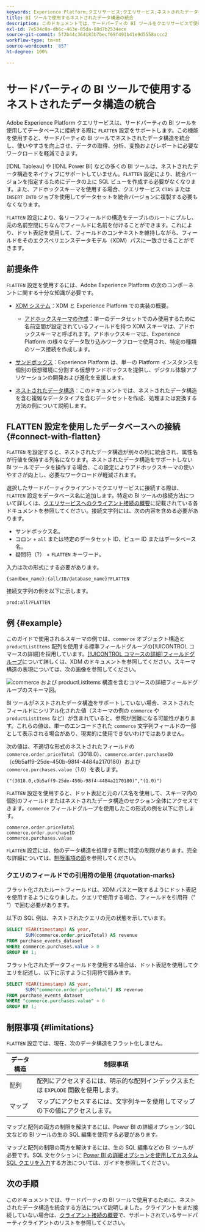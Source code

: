 ```yaml
---
keywords: Experience Platform;クエリサービス;クエリサービス;ネストされたデータ構造;ネストされたデータ;統合;ネストされたデータの統合;
title: BI ツールで使用するネストされたデータ構造の統合
description: このドキュメントでは、サードパーティの BI ツールをクエリサービスで使用する際に、セッション中にすべてのテーブルとビューの XDM スキーマを統合する方法について説明します。
exl-id: 7e534c0a-db6c-463e-85da-88d7b2534ece
source-git-commit: 5f2b44c364183b7becf69f491b41e9d5558accc2
workflow-type: tm+mt
source-wordcount: '857'
ht-degree: 100%

---
```


# サードパーティの BI ツールで使用するネストされたデータ構造の統合

Adobe Experience Platform クエリサービスは、サードパーティの BI ツールを使用してデータベースに接続する際に `FLATTEN` 設定をサポートします。この機能を使用すると、サードパーティの BI ツールでネストされたデータ構造を統合し、使いやすさを向上させ、データの取得、分析、変換およびレポートに必要なワークロードを軽減できます。

[!DNL Tableau] や [!DNL Power BI] などの多くの BI ツールは、ネストされたデータ構造をネイティブにサポートしていません。`FLATTEN` 設定により、統合バージョンを指定するためにデータの上に SQL ビューを作成する必要がなくなります。また、アドホックスキーマを使用する場合、クエリサービス `CTAS` または `INSERT INTO` ジョブを使用してデータセットを統合バージョンに複製する必要もなくなります。

`FLATTEN` 設定により、各リーフフィールドの構造をテーブルのルートにプルし、元の名前空間にちなんでフィールドに名前を付けることができます。これにより、ドット表記を使用して、フィールドのコンテキストを維持しながら、フィールドをそのエクスペリエンスデータモデル（XDM）パスに一致させることができます。

## 前提条件

`FLATTEN` 設定を使用するには、Adobe Experience Platform の次のコンポーネントに関する十分な知識が必要です。

* [XDM システム](../../xdm/home.md)：XDM と Experience Platform での実装の概要。

   * [アドホックスキーマの作成](../../xdm/tutorials/ad-hoc.md)：単一のデータセットでのみ使用するために名前空間が設定されているフィールドを持つ XDM スキーマは、アドホックスキーマと呼ばれます。アドホックスキーマは、Experience Platform の様々なデータ取り込みワークフローで使用され、特定の種類のソース接続を作成します。

* [サンドボックス](../../sandboxes/home.md)：Experience Platform は、単一の Platform インスタンスを個別の仮想環境に分割する仮想サンドボックスを提供し、デジタル体験アプリケーションの開発および進化を支援します。

* [ネストされたデータ構造](./nested-data-structures.md)：このドキュメントでは、ネストされたデータ構造を含む複雑なデータタイプを含むデータセットを作成、処理または変換する方法の例について説明します。

## FLATTEN 設定を使用したデータベースへの接続 {#connect-with-flatten}

`FLATTEN` を設定すると、ネストされたデータ構造が別々の列に統合され、属性名が行値を保持する列名になります。ネストされたデータ構造をサポートしない BI ツールでデータを操作する場合、この設定によりアドホックスキーマの使いやすさが向上し、必要なワークロードが軽減されます。

選択したサードパーティクライアントでクエリサービスに接続する際は、`FLATTEN` 設定をデータベース名に追加します。特定の BI ツールの接続方法について詳しくは、[クエリサービスへのクライアント接続の概要](../clients/overview.md)に記載されている各ドキュメントを参照してください。接続文字列には、次の内容を含める必要があります。

* サンドボックス名。
* コロン + `all` または特定のデータセット ID、ビュー ID またはデータベース名。
* 疑問符（?） + `FLATTEN` キーワード。

入力は次の形式にする必要があります。

```terminal
{sandbox_name}:{all/ID/database_name}?FLATTEN
```

接続文字列の例を以下に示します。

```terminal
prod:all?FLATTEN
```

## 例 {#example}

このガイドで使用されるスキーマの例では、`commerce` オブジェクト構造と `productListItems` 配列を使用する標準フィールドグループの[!UICONTROL コマースの詳細]を採用しています。[[!UICONTROL コマースの詳細]フィールドグループ](../../xdm/field-groups/event/commerce-details.md)について詳しくは、XDM のドキュメントを参照してください。スキーマ構造の表現については、次の画像を参照してください。

![`commerce` および `productListItems` 構造を含むコマースの詳細フィールドグループのスキーマ図。](../images/key-concepts/commerce-details.png)

BI ツールがネストされたデータ構造をサポートしていない場合、ネストされたフィールドにシリアル化された値（スキーマの例の `commerce` や `productListItems` など）が含まれていると、参照が困難になる可能性があります。これらの値は、単一のエンコードされた `commerce` 文字列フィールドの一部として表示される場合があり、現実的に使用できないわけではありません。

次の値は、不適切な形式のネストされたフィールドの `commerce.order.priceTotal`（3018.0）、`commerce.order.purchaseID`（c9b5aff9-25de-450b-98f4-4484a2170180）および `commerce.purchases.value`（1.0）を表します。

```terminal
("(3018.0,c9b5aff9-25de-450b-98f4-4484a2170180)","(1.0)")
```

`FLATTEN` 設定を使用すると、ドット表記と元のパス名を使用して、スキーマ内の個別のフィールドまたはネストされたデータ構造のセクション全体にアクセスできます。`commerce` フィールドグループを使用したこの形式の例を以下に示します。

```terminal
commerce.order.priceTotal
commerce.order.purchaseID
commerce.purchases.value
```

`FLATTEN` 設定には、他のデータ構造を処理する際に特定の制限があります。完全な詳細については、[制限事項の節](#limitations)を参照してください。

### クエリのフィールドでの引用符の使用 {#quotation-marks}

フラット化されたルートフィールドは、XDM パスと一致するようにドット表記を使用するようになりました。クエリで使用する場合、フィールドを引用符（&quot; &quot;）で囲む必要があります。

以下の SQL 例は、ネストされたクエリの元の状態を示しています。

```sql
SELECT YEAR(timestamp) AS year,
       SUM(commerce.order.priceTotal) AS revenue
FROM purchase_events_dataset
WHERE commerce.purchases.value > 0
GROUP BY 1;
```

フラット化されたデータフィールドを使用する場合は、ドット表記を使用してクエリを記述し、以下に示すように引用符で囲みます。

```sql
SELECT YEAR(timestamp) AS year,
       SUM("commerce.order.priceTotal") AS revenue
FROM purchase_events_dataset
WHERE "commerce.purchases.value" > 0
GROUP BY 1;
```

## 制限事項 {#limitations}

`FLATTEN` 設定では、現在、次のデータ構造をフラット化しません。

| データ構造 | 制限事項 |
|---|---|
| 配列 | 配列にアクセスするには、明示的な配列インデックスまたは `EXPLODE` 関数を使用します。 |
| マップ | マップにアクセスするには、文字列キーを使用してマップの下の値にアクセスします。 |

マップと配列の両方の制限を解決するには、Power BI の詳細オプション／SQL 文などの BI ツールの生の SQL 編集を使用する必要があります。

マップと配列の制限の両方を解決するには、生の SQL 編集などの BI ツールが必要です。SQL 文セクションに [Power BI の詳細オプションを使用してカスタム SQL クエリを入力](../clients/power-bi.md#import-tables-using-custom-sql)する方法については、ガイドを参照してください。

## 次の手順

このドキュメントでは、サードパーティの BI ツールで使用するために、ネストされたデータ構造を統合する方法について説明しました。クライアントをまだ接続していない場合は、[クライアント接続の概要](../clients/overview.md)で、サポートされているサードパーティクライアントのリストを参照してください。
